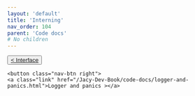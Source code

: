 ```yaml
---
layout: 'default'
title: 'Interning'
nav_order: 104
parent: 'Code docs'
# No children
---
```



<div class="nav-btn-block">
    <button class="nav-btn left">
    <a class="link" href="/Jacy-Dev-Book/code-docs/interface.html">< Interface</a>
</button>

    <button class="nav-btn right">
    <a class="link" href="/Jacy-Dev-Book/code-docs/logger-and-panics.html">Logger and panics ></a>
</button>

</div>
